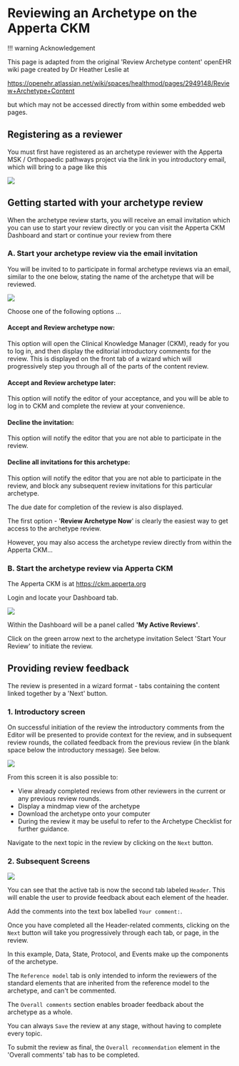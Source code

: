 # Reviewing an Archetype on the Apperta CKM

!!! warning Acknowledgement

This page is adapted from the original 'Review Archetype content' openEHR wiki page created by Dr Heather Leslie at 

https://openehr.atlassian.net/wiki/spaces/healthmod/pages/2949148/Review+Archetype+Content

but which may not be accessed directly from within some embedded web pages.


## Registering as a reviewer

You must first have registered as an archetype reviewer with the Apperta MSK / Orthopaedic pathways project via the link in you introductory email, which will bring to a page like this

![](images/signup-link.png)


## Getting started with your archetype review

When the archetype review starts, you will receive an email invitation which you can use to start your review directly or you can visit the Apperta CKM Dashboard and start or continue your review from there

### A. Start your archetype review via the email invitation 

You will be invited to to participate in formal archetype reviews via an email, similar to the one below, stating the name of the archetype that will be reviewed. 

![](images/apperta-invite.png)
 

Choose one of the following options ...

#### Accept and Review archetype now:

This option will open the Clinical Knowledge Manager (CKM), ready for you to log in, and then display the editorial introductory comments for the review.  This is displayed on the front tab of a wizard which will progressively step you through all of the parts of the content review.

#### Accept and Review archetype later:

This option will notify the editor of your acceptance, and you will be able to log in to CKM and complete the review at your convenience. 

#### Decline the invitation:

This option will notify the editor that you are not able to participate in the review.

#### Decline all invitations for this archetype:

This option will notify the editor that you are not able to participate in the review, and block any subsequent review invitations for this particular archetype.

The due date for completion of the review is also displayed.

The first option  - '**Review Archetype Now**' is clearly the easiest way to get access to the archetype review.  

However, you may also access the archetype review directly from within the Apperta CKM...

### B. Start the archetype review via Apperta CKM

The Apperta CKM is at  https://ckm.apperta.org 

Login and locate your Dashboard tab.

![](images/ckm-apperta-dash.png)

Within the Dashboard will be a panel called **'My Active Reviews'**.

Click on the green arrow next to the archetype invitation
Select 'Start Your Review' to initiate the review.


## Providing review feedback
The review is presented in a wizard format - tabs containing the content linked together by a 'Next' button.

### 1. Introductory screen
On successful initiation of the review the introductory comments from the Editor will be presented to provide context for the review, and in subsequent review rounds, the collated feedback from the previous review (in the blank space below the introductory message).  See below. 

![](images/ckm-review-intro.jpg)

From this screen it is also possible to:

- View already completed reviews from other reviewers in the current or any previous review rounds.
- Display a mindmap view of the archetype
- Download the archetype onto your computer
- During the review it may be useful to refer to the Archetype Checklist for further guidance.

Navigate to the next topic in the review by clicking on the `Next` button.

### 2. Subsequent Screens

![](images/ckm-review-page.jpg)

You can see that the active tab is now the second tab labeled `Header`.  This will enable the user to provide feedback about each element of the header. 

Add the comments into the text box labelled `Your comment:`.

Once you have completed all the Header-related comments, clicking on the `Next` button will take you progressively through each tab, or page, in the review.  

In this example, Data, State, Protocol, and Events make up the components of the archetype. 

The `Reference model` tab is only intended to inform the reviewers of the standard elements that are inherited from the reference model to the archetype, and can't be commented. 

The `Overall comments` section enables broader feedback about the archetype as a whole. 

You can always `Save` the review at any stage, without having to complete every topic. 

To submit the review as final, the `Overall recommendation` element in the 'Overall comments' tab has to be completed.


